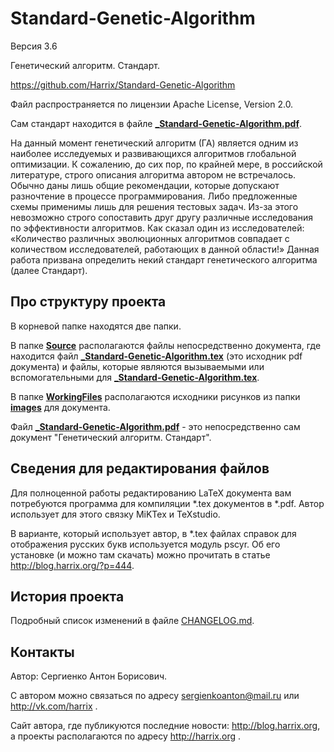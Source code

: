 Standard-Genetic-Algorithm
==========================

Версия 3.6

Генетический алгоритм. Стандарт.

https://github.com/Harrix/Standard-Genetic-Algorithm

Файл распространяется по лицензии Apache License, Version 2.0.

Сам стандарт находится в файле [**_Standard-Genetic-Algorithm.pdf**](../master/_Standard-Genetic-Algorithm.pdf).

На данный момент генетический алгоритм (ГА) является одним из наиболее исследуемых и развивающихся алгоритмов глобальной оптимизации. К сожалению, до сих пор, по крайней мере, в российской литературе, строго описания алгоритма автором не встречалось. Обычно даны лишь общие рекомендации, которые допускают разночтение в процессе программирования. Либо предложенные схемы применимы лишь для решения тестовых задач. Из-за этого невозможно строго сопоставить друг другу различные исследования по эффективности алгоритмов. Как сказал один из исследователей: «Количество различных эволюционных алгоритмов совпадает с количеством исследователей, работающих в данной области!» Данная работа призвана определить некий стандарт генетического алгоритма (далее Стандарт).

Про структуру проекта
---------------------

В корневой папке находятся две папки. 

В папке [**Source**](../master/Source) располагаются файлы непосредственно документа, где находится файл [**_Standard-Genetic-Algorithm.tex**](../master/Source/_Standard-Genetic-Algorithm.tex) (это исходник pdf документа) и файлы, которые являются вызываемыми или вспомогательными для [**_Standard-Genetic-Algorithm.tex**](../master/Source/_Standard-Genetic-Algorithm.tex).

В папке [**WorkingFiles**](../master/WorkingFiles) располагаются исходники рисунков из папки [**images**](../master/Source/images) для документа. 

Файл [**_Standard-Genetic-Algorithm.pdf**](../master/_Standard-Genetic-Algorithm.pdf) - это непосредственно сам документ "Генетический алгоритм. Стандарт".

Сведения для редактирования файлов
----------------------------------

Для полноценной работы редактированию LaTeX документа вам потребуются программа для компиляции *.tex документов в *.pdf. Автор использует для этого связку MiKTex и TeXstudio. 

В варианте, который использует автор, в *.tex файлах справок для отображения русских букв используется модуль pscyr. Об его установке (и можно там скачать) можно прочитать в статье http://blog.harrix.org/?p=444.

История проекта
---------------

Подробный список изменений в файле [CHANGELOG.md](../master/CHANGELOG.md).

Контакты
--------

Автор: Сергиенко Антон Борисович.

С автором можно связаться по адресу sergienkoanton@mail.ru или  http://vk.com/harrix .

Сайт автора, где публикуются последние новости: http://blog.harrix.org, а проекты располагаются по адресу http://harrix.org .